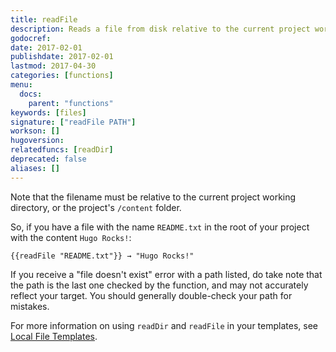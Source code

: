 ```yaml
---
title: readFile
description: Reads a file from disk relative to the current project working directory and returns a string.
godocref:
date: 2017-02-01
publishdate: 2017-02-01
lastmod: 2017-04-30
categories: [functions]
menu:
  docs:
    parent: "functions"
keywords: [files]
signature: ["readFile PATH"]
workson: []
hugoversion:
relatedfuncs: [readDir]
deprecated: false
aliases: []
---
```


Note that the filename must be relative to the current project working directory, or the project's `/content` folder. 

So, if you have a file with the name `README.txt` in the root of your project with the content `Hugo Rocks!`:

```
{{readFile "README.txt"}} → "Hugo Rocks!"
```

If you receive a "file doesn't exist" error with a path listed, do take note that the path is the last one checked by the function, and may not accurately reflect your target. You should generally double-check your path for mistakes.

For more information on using `readDir` and `readFile` in your templates, see [Local File Templates][local].

[local]: /templates/files/